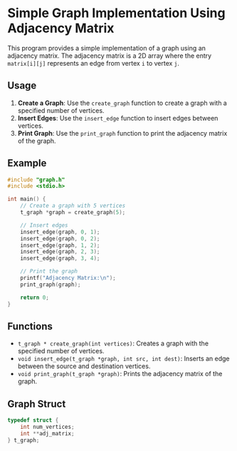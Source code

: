 # Simple Graph Implementation Using Adjacency Matrix

This program provides a simple implementation of a graph using an adjacency matrix. The adjacency matrix is a 2D array where the entry `matrix[i][j]` represents an edge from vertex `i` to vertex `j`.

## Usage

1. **Create a Graph**: Use the `create_graph` function to create a graph with a specified number of vertices.
2. **Insert Edges**: Use the `insert_edge` function to insert edges between vertices.
3. **Print Graph**: Use the `print_graph` function to print the adjacency matrix of the graph.

## Example

```c
#include "graph.h"
#include <stdio.h>

int main() {
    // Create a graph with 5 vertices
    t_graph *graph = create_graph(5);

    // Insert edges
    insert_edge(graph, 0, 1);
    insert_edge(graph, 0, 2);
    insert_edge(graph, 1, 2);
    insert_edge(graph, 2, 3);
    insert_edge(graph, 3, 4);

    // Print the graph
    printf("Adjacency Matrix:\n");
    print_graph(graph);

    return 0;
}
```

## Functions

- `t_graph * create_graph(int vertices)`: Creates a graph with the specified number of vertices.
- `void insert_edge(t_graph *graph, int src, int dest)`: Inserts an edge between the source and destination vertices.
- `void print_graph(t_graph *graph)`: Prints the adjacency matrix of the graph.

## Graph Struct

```c
typedef struct {
    int num_vertices;
    int **adj_matrix;
} t_graph;
```
